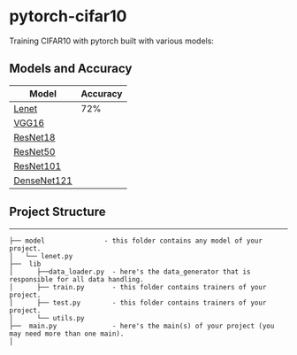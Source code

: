 # pytorch-cifar10
Training CIFAR10 with pytorch built with various models:

## Models and Accuracy
| Model             |Accuracy|
| ----------------- |--------|
| [Lenet](http://yann.lecun.com/exdb/lenet/)            |72%|
| [VGG16](https://arxiv.org/abs/1409.1556)              | 
| [ResNet18](https://arxiv.org/abs/1512.03385)          |
| [ResNet50](https://arxiv.org/abs/1512.03385)          |
| [ResNet101](https://arxiv.org/abs/1512.03385)         |
| [DenseNet121](https://arxiv.org/abs/1608.06993)       |

## Project Structure
--------------

```
├── model               - this folder contains any model of your project.
│   └── lenet.py
├──  lib  
│      ├──data_loader.py  - here's the data_generator that is responsible for all data handling.
│      ├── train.py       - this folder contains trainers of your project.
│      ├── test.py        - this folder contains trainers of your project.
│      └── utils.py
├──  main.py              - here's the main(s) of your project (you may need more than one main).
│   
```

